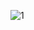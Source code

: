 ![1](https://cloud.githubusercontent.com/assets/16962727/13862576/41e62ed4-ecba-11e5-92b2-e97c24d83905.JPG)